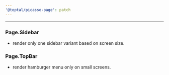 ```yaml
---
'@toptal/picasso-page': patch
---
```


---

### Page.Sidebar

- render only one sidebar variant based on screen size.

### Page.TopBar

- render hamburger menu only on small screens.

